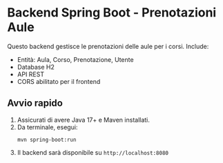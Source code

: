 # Backend Spring Boot - Prenotazioni Aule

Questo backend gestisce le prenotazioni delle aule per i corsi. Include:
- Entità: Aula, Corso, Prenotazione, Utente
- Database H2
- API REST
- CORS abilitato per il frontend

## Avvio rapido
1. Assicurati di avere Java 17+ e Maven installati.
2. Da terminale, esegui:
   ```
   mvn spring-boot:run
   ```
3. Il backend sarà disponibile su `http://localhost:8080`
